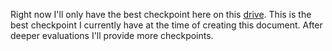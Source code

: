 Right now I'll only have the best checkpoint here on this [drive](https://drive.google.com/drive/folders/1thLqytp32LUJrH4ybUu4jGwJrlyAvh8C?usp=drive_link). This is the best checkpoint I currently have at the time of creating this document. After deeper evaluations I'll provide more checkpoints.
